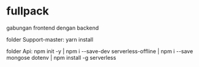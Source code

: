 # fullpack
gabungan frontend dengan backend

folder Support-master: yarn install

folder Api: npm init -y | npm i --save-dev serverless-offline | npm i --save mongose dotenv | npm install -g serverless
